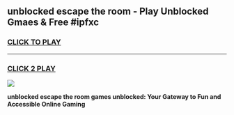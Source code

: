 
## unblocked escape the room - Play Unblocked Gmaes & Free #ipfxc
<h3>
<a href="https://news.freeplayer.one?title=unblocked_escape_the_room&ref=24F">CLICK TO PLAY</a></h3>
<hr>

<h3>
<a href="https://news.freeplayer.one?title=unblocked_escape_the_room&ref=24F">CLICK 2 PLAY</a>
  
</h3>

<a href="https://news.freeplayer.one?title=unblocked_escape_the_room&ref=24F/"><img src="https://clearcache.store/games.png"></a>


**unblocked escape the room games unblocked: Your Gateway to Fun and Accessible Online Gaming**
